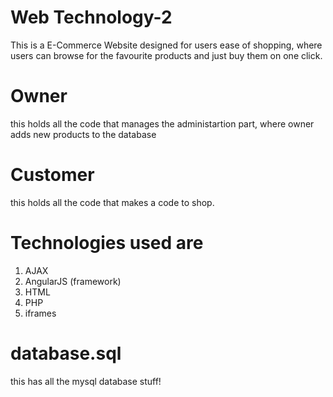  # Web Technology-2
 This is a E-Commerce Website designed for users ease of shopping, where users can browse for the favourite products 
 and just buy them on one click.
 
# Owner
this holds all the code that manages the administartion part, where owner adds new products to the database

# Customer
this holds all the code that makes a code to shop. 

# Technologies used are
1) AJAX
2) AngularJS (framework)
3) HTML
4) PHP
5) iframes

# database.sql 
this has all the mysql database stuff!

